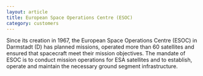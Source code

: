 ```yaml
---
layout: article
title: European Space Operations Centre (ESOC)
category: customers
---
```


Since its creation in 1967, the European Space Operations Centre
(ESOC) in Darmstadt (D) has planned missions, operated more than 60
satellites and ensured that spacecraft meet their mission
objectives. The mandate of ESOC is to conduct mission operations for
ESA satellites and to establish, operate and maintain the necessary
ground segment infrastructure.

